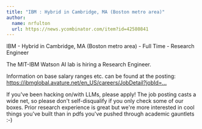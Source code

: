 ```yaml
---
title: "IBM : Hybrid in Cambridge, MA (Boston metro area)"
author:
  name: nrfulton
  url: https://news.ycombinator.com/item?id=42580841
---
```

IBM - Hybrid in Cambridge, MA (Boston metro area) - Full Time - Research Engineer

The MIT-IBM Watson AI lab is hiring a Research Engineer.

Information on base salary ranges etc. can be found at the posting: <a href="https:&#x2F;&#x2F;ibmglobal.avature.net&#x2F;en_US&#x2F;careers&#x2F;JobDetail?jobId=6281&amp;source=WEB_Search_NA" rel="nofollow">https:&#x2F;&#x2F;ibmglobal.avature.net&#x2F;en_US&#x2F;careers&#x2F;JobDetail?jobId=...</a>

If you&#x27;ve been hacking on&#x2F;with LLMs, please apply! The job posting casts a wide net, so please don&#x27;t self-disqualify if you only check some of our boxes. Prior research experience is great but we&#x27;re more interested in cool things you&#x27;ve built than in pdfs you&#x27;ve pushed through academic gauntlets :-)
<JobApplication />
